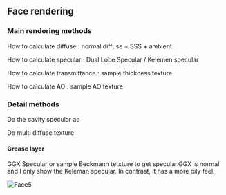 ## Face rendering 

### Main rendering methods

How to calculate diffuse : normal diffuse + SSS + ambient

How to calculate specular : Dual Lobe Specular / Kelemen specular

How to calculate transmittance : sample thickness texture 

How to calculate AO : sample AO texture

### Detail methods
Do the cavity specular ao

Do multi diffuse texture

#### Grease layer
GGX Specular or sample Beckmann tetxture to get specular.GGX is normal and I only show the Keleman specular. In contrast, it has a more oily feel.


![Face5](https://user-images.githubusercontent.com/56297955/178561192-cf5c5f4a-83a0-4ce1-8301-ac0928424416.png)
